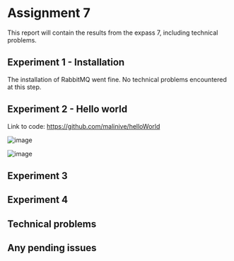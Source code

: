 # Assignment 7 


This report will contain the results from the expass 7, including technical problems. 



## Experiment 1 - Installation
The installation of RabbitMQ went fine. No technical problems encountered at this step.

## Experiment 2 - Hello world
Link to code: https://github.com/malinive/helloWorld 

![image](https://user-images.githubusercontent.com/42604421/196414663-e9c37363-87c2-48ff-9e4b-f98df772edc6.png)

![image](https://user-images.githubusercontent.com/42604421/196414703-de3b7128-4c41-46e1-abfa-042863f0c115.png)


## Experiment 3

## Experiment 4

## Technical problems

## Any pending issues 
